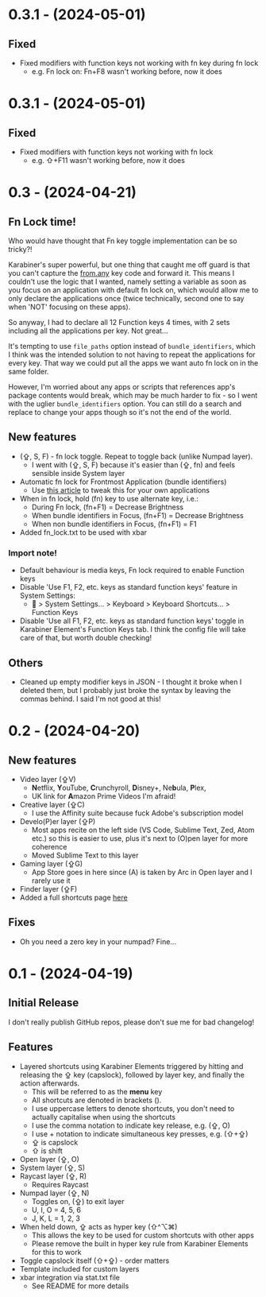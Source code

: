 # 0.3.1 - (2024-05-01)
## Fixed
- Fixed modifiers with function keys not working with fn key during fn lock
	- e.g. Fn lock on: Fn+F8 wasn't working before, now it does

# 0.3.1 - (2024-05-01)
## Fixed
- Fixed modifiers with function keys not working with fn lock
	- e.g. ⇧+F11 wasn't working before, now it does

# 0.3 - (2024-04-21)
## Fn Lock time!
Who would have thought that Fn key toggle implementation can be so tricky?!

Karabiner's super powerful, but one thing that caught me off guard is that you can't capture the [from.any](https://karabiner-elements.pqrs.org/docs/json/complex-modifications-manipulator-definition/from/any/) key code and forward it. This means I couldn't use the logic that I wanted, namely setting a variable as soon as you focus on an application with default fn lock on, which would allow me to only declare the applications once (twice technically, second one to say when 'NOT' focusing on these apps).

So anyway, I had to declare all 12 Function keys 4 times, with 2 sets including all the applications per key. Not great...

It's tempting to use `file_paths` option instead of `bundle_identifiers`, which I think was the intended solution to not having to repeat the applications for every key. That way we could put all the apps we want auto fn lock on in the same folder.

However, I'm worried about any apps or scripts that references app's package contents would break, which may be much harder to fix - so I went with the uglier `bundle_identifiers` option. You can still do a search and replace to change your apps though so it's not the end of the world.

## New features
- (⇪, S, F) - fn lock toggle. Repeat to toggle back (unlike Numpad layer).
	- I went with (⇪, S, F) because it's easier than (⇪, fn) and feels sensible inside System layer
- Automatic fn lock for Frontmost Application (bundle identifiers)
	- Use [this article](https://karabiner-elements.pqrs.org/docs/json/complex-modifications-manipulator-definition/conditions/frontmost-application/) to tweak this for your own applications
- When in fn lock, hold (fn) key to use alternate key, i.e.:
	- During Fn lock, (fn+F1) = Decrease Brightness
	- When bundle identifiers in Focus, (fn+F1) = Decrease Brightness
	- When non bundle identifiers in Focus, (fn+F1) = F1
- Added fn_lock.txt to be used with xbar
### Import note!
- Default behaviour is media keys, Fn lock required to enable Function keys
- Disable 'Use F1, F2, etc. keys as standard function keys' feature in System Settings:
	-  > System Settings… > Keyboard > Keyboard Shortcuts… > Function Keys
- Disable 'Use all F1, F2, etc. keys as standard function keys' toggle in Karabiner Element's Function Keys tab. I think the config file will take care of that, but worth double checking!
## Others
- Cleaned up empty modifier keys in JSON - I thought it broke when I deleted them, but I probably just broke the syntax by leaving the commas behind. I said I'm not good at this!
# 0.2 - (2024-04-20)
## New features
- Video layer (⇪V)
	- **N**etflix, **Y**ouTube, **C**runchyroll, **D**isney+, Ne**b**ula, **P**lex,
	- UK link for **A**mazon Prime Videos I'm afraid!
- Creative layer (⇪C)
	- I use the Affinity suite because fuck Adobe's subscription model
- Develo(P)er layer (⇪P)
	- Most apps recite on the left side (VS Code, Sublime Text, Zed, Atom etc.) so this is easier to use, plus it's next to (O)pen layer for more coherence
	- Moved Sublime Text to this layer
- Gaming layer (⇪G)
	- App Store goes in here since (A) is taken by Arc in Open layer and I rarely use it
- Finder layer (⇪F)
- Added a full shortcuts page [here](Shortcuts.md)
## Fixes
- Oh you need a zero key in your numpad? Fine...
# 0.1 - (2024-04-19)

## Initial Release

I don't really publish GitHub repos, please don't sue me for bad changelog!
## Features
- Layered shortcuts using Karabiner Elements triggered by hitting and releasing the ⇪ key (capslock), followed by layer key, and finally the action afterwards.
	- This will be referred to as the **menu** key
	- All shortcuts are denoted in brackets ().
	- I use uppercase letters to denote shortcuts, you don't need to actually capitalise when using the shortcuts
	- I use the comma notation to indicate key release, e.g. (⇪, O)
	- I use + notation to indicate simultaneous key presses, e.g. (⇧+⇪)
	- ⇪ is capslock
	- ⇧ is shift
- Open layer (⇪, O)
- System layer (⇪, S)
- Raycast layer (⇪, R)
	- Requires Raycast
- Numpad layer (⇪, N)
	- Toggles on, (⇪) to exit layer
	- U, I, O = 4, 5, 6
	- J, K, L = 1, 2, 3
- When held down, ⇪ acts as hyper key (⇧^⌥⌘)
	- This allows the key to be used for custom shortcuts with other apps
	- Please remove the built in hyper key rule from Karabiner Elements for this to work
- Toggle capslock itself (⇧+⇪) - order matters
- Template included for custom layers
- xbar integration via stat.txt file
	- See README for more details